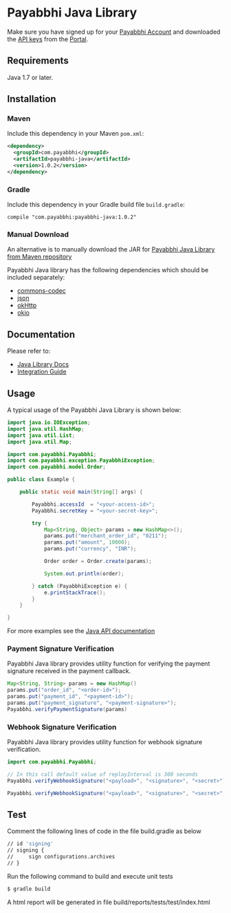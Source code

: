 # Payabbhi Java Library
Make sure you have signed up for your [Payabbhi Account](https://payabbhi.com/docs/account) and downloaded the [API keys](https://payabbhi.com/docs/account/#api-keys) from the [Portal](https://payabbhi.com/portal).


## Requirements
Java 1.7 or later.

## Installation

### Maven
Include this dependency in your Maven `pom.xml`:

```xml
<dependency>
  <groupId>com.payabbhi</groupId>
  <artifactId>payabbhi-java</artifactId>
  <version>1.0.2</version>
</dependency>
```

### Gradle

Include this dependency in your Gradle build file `build.gradle`:

```
compile "com.payabbhi:payabbhi-java:1.0.2"
```

### Manual Download

An alternative is to manually download the JAR for [Payabbhi Java Library from Maven repository](https://mvnrepository.com/artifact/com.payabbhi/payabbhi-java)

Payabbhi Java library has the following dependencies which should be included separately:
* [commons-codec](http://central.maven.org/maven2/commons-codec/commons-codec/1.11/commons-codec-1.11.jar)
* [json](http://central.maven.org/maven2/org/json/json/20180130/json-20180130.jar)
* [okHttp](http://central.maven.org/maven2/com/squareup/okhttp3/okhttp/3.10.0/okhttp-3.10.0.jar)
* [okio](http://central.maven.org/maven2/com/squareup/okio/okio/1.14.0/okio-1.14.0.jar)



## Documentation

Please refer to:
- [Java Library Docs](https://payabbhi.com/docs/api/?java)
- [Integration Guide](https://payabbhi.com/docs/integration)


## Usage

A typical usage of the Payabbhi Java Library is shown below:

```java
import java.io.IOException;
import java.util.HashMap;
import java.util.List;
import java.util.Map;

import com.payabbhi.Payabbhi;
import com.payabbhi.exception.PayabbhiException;
import com.payabbhi.model.Order;

public class Example {

	public static void main(String[] args) {

		Payabbhi.accessId  = "<your-access-id>";
		Payabbhi.secretKey = "<your-secret-key>";

		try {
			Map<String, Object> params = new HashMap<>();
			params.put("merchant_order_id", "0211");
			params.put("amount", 10000);
			params.put("currency", "INR");

			Order order = Order.create(params);

			System.out.println(order);

		} catch (PayabbhiException e) {
			e.printStackTrace();
		}
	}

}
```

For more examples see the [Java API documentation](https://payabbhi.com/docs/api/?java)

### Payment Signature Verification
Payabbhi Java library provides utility function for verifying the payment signature received in the payment callback.

```java
Map<String, String> params = new HashMap()
params.put("order_id", "<order-id>");
params.put("payment_id", "<payment-id>");
params.put("payment_signature", "<payment-signature>");
Payabbhi.verifyPaymentSignature(params)
```

### Webhook Signature Verification
Payabbhi Java library provides utility function for webhook signature verification.

```java
import com.payabbhi.Payabbhi;

// In this call default value of replayInterval is 300 seconds
Payabbhi.verifyWebhookSignature("<payload>", "<signature>", "<secret>");

Payabbhi.verifyWebhookSignature("<payload>", "<signature>", "<secret>", <replayInterval>);
```

## Test
Comment the following lines of code in the file build.gradle as below

```sh
// id 'signing'
// signing {
//     sign configurations.archives
// }
```

Run the following command to build and execute unit tests
```sh
$ gradle build
```
A html report will be generated in file build/reports/tests/test/index.html
